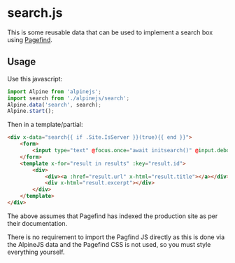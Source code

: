 # search.js

This is some reusable data that can be used to implement a search box using [Pagefind](https://pagefind.app/).

## Usage

Use this javascript:

```js
import Alpine from 'alpinejs';
import search from './alpinejs/search';
Alpine.data('search', search);
Alpine.start();
```

Then in a template/partial:

```html
<div x-data="search{{ if .Site.IsServer }}(true){{ end }}">
    <form>
        <input type="text" @focus.once="await initsearch()" @input.debounce.500ms="await dosearch()" @keyup.escape.window="clear" x-model.debounce.500ms="text">
    </form>
    <template x-for="result in results" :key="result.id">
        <div>
            <div><a :href="result.url" x-html="result.title"></a></div>
            <div x-html="result.excerpt"></div>
        </div>
    </template>
</div>
```

The above assumes that Pagefind has indexed the production site as per their documentation.

There is no requirement to import the Pagfind JS directly as this is done via the AlpineJS data and the Pagefind CSS is not used, so you must style everything yourself.
